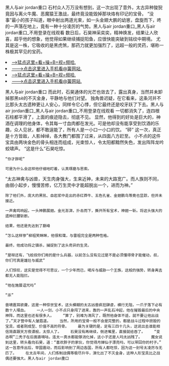 黑人与air jordan重口    石村众人万万没有想到，这一次出现了意外，太古异种狻猊竟因与离火牛魔、恶魔猿王激战，最终竟没能毁掉那块烙有印记的宝骨。    “没事”最小的孩子叫道，眼中射出两道光束，如一头金翅大鹏的幼崽，盘旋而下，咚的一声落在地上，竟有一种十分凌厉的气势。黑人与air jordan重口_黑人与air jordan重口_不用登录在线观看    数日后，石昊神采奕奕，精神焕发，结果让人欣喜，超乎他的想象，他觉得如果继续捕捉阳鱼，应很快能突破到铭纹中期境。    尤其是这一株，它吸收的是黑虎煞，那药力就更加强烈了，远超一般的灵药，堪称一株极其罕见的宝药。

<li><a href="http://fvlciv305.sg925.xyz/#md_1026">-->猛点这里=看=操=B=视=频哈.</a></li>
<li><a href="http://fvlciv305.sg925.xyz/#md_1026">--->点击这里进入手机看@簧网站.</a></li>





<li><a href="http://fvlciv305.sg925.xyz/#md_1026">-->猛点这里=看=操=B=视=频哈.</a></li>
<li><a href="http://fvlciv305.sg925.xyz/#md_1026">--->点击这里进入手机看@簧网站.</a></li>



黑人与air jordan重口    而此时，石昊通体的光芒也敛去了，露出真身，当然并未卸掉那黑sè的不灭金身，平静地与他们对望。    独角兽迟疑，在它看来，这条河并不比那头太古遗种更让人安心，同样令它心悸，但它最终还是咬牙跃了下去。黑人与air jordan重口_黑人与air jordan重口_不用登录在线观看    一切都消失了，连四根石柱都平滑了，上面的痕迹隐去，彻底不见。
    显然，他得到的好处是巨大的，神酒在调理的他身体，令其每一寸血肉都在发光。可是他却没有能享受到饮酒的乐趣，众人见状，都不敢逞能了，所有人是一小口一小口的饮。    “砰”    这一次，真正是十方皆敌，人影绰绰，各大教门都围了过来，从四面八方赶至。    小不点的这件宝具由两块金色的骨头相连而组成，光束惊人，令太阳都黯然失色，发出阵阵龙吟蛟啸声。    “这是什么”石昊吃惊。

    “你才胖呢”

    可是为什么会这样他仔细地盯着，认真琢磨与思索。

“太古神禽与凶兽，天生肉身强大，生来近神，未来的大路宽广。而人族则不同，由弱小起步，慢慢苦修，亿万生灵中才能超脱出一个，进而为神。”

    除了他们外，庞大的黑犼、自岩浆中走出的赤红莽牛、五色孔雀、金翅鹏鸟等竟也显踪，但并未接近。

    一声禽鸣响起，一头神鹏展翅。金光澎湃，扑击而下，撕开所有宝术，神翅一斩。将这头强大的遗种拦腰斩断。

    结果，他还是先达到了巅峰

    “怎么这样惨”柳祖笑眯眯，他很和蔼，与雷祖完全是两种性格。

    最终，他成功将之镇杀，捕捉到了这头奇异的生灵。

    “是呀还有，飞蛟叔你们用的是什么兵器，以前怎么没有见过是不是必须懂得骨才能催动，叔，你们可真是雄壮与威武”

    人们惊叹，这实是觉得不可思议，一个少年而已，喝斥与威胁一个王族，这般的强势，转身离去都无人能阻拦。

    “他在施展诅咒吗”

    “杀”

    兽啸震耳欲聋，这是一种惊世宝术，这头模糊的太古凶兽疯狂肆虐，横行无阻，一爪子落下必有数十人喋血。    一人一剑，小不点只身闯了进来，轰的一声乱石冲起，他在摧毁最后的中央神阵，而这里也还有很多人。    “算了，别难为清风了，既然他身体不适，就不要让他出战了。”天才营中有人皱眉道。    当然，所用的宝骨一般不会是完整的，都是战斗过程中损毁的宝具，或者刚成型、价值不高的符骨。    最为关键的是，足有三四十几头，这说出去谁能相信简直跟天方夜谭般，太惊人了。    石昊没有再继续，倒进嘴里，直接就给吞了。    “变态啊”二秃子在后面直嘀咕，连太一真水都能够消化掉，这小子还是人吗太凶残了。    魔女说到这里，转头看向石昊，道：“喜欢胖子的家伙，你觉得月婵仙子漂亮吗，可以带回你的村子。”    这一旨意传出后，举国震动，而后影响到了周边各国，所有人都吃惊，因为这一封号太凌厉与无匹了。    在太古年间，人们炼制战偶等极尽升华，演化出了不灭金身，这种人形宝具比之战偶还要强大。黑人与air jordan重口
